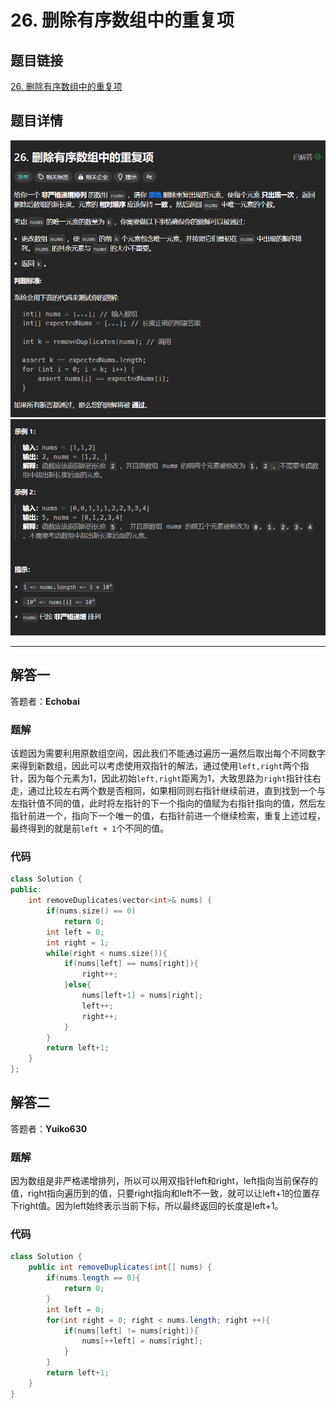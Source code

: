 # 26. 删除有序数组中的重复项
## 题目链接  
[26. 删除有序数组中的重复项](https://leetcode.cn/problems/remove-duplicates-from-sorted-array/description/)
## 题目详情
![题目图片](Img/26_1.png)
![题目图片](Img/26_2.png)
***
## 解答一
答题者：**Echobai**

### 题解
该题因为需要利用原数组空间，因此我们不能通过遍历一遍然后取出每个不同数字来得到新数组，因此可以考虑使用双指针的解法，通过使用`left,right`两个指针，因为每个元素为1，因此初始`left,right`距离为1，大致思路为`right`指针往右走，通过比较左右两个数是否相同，如果相同则右指针继续前进，直到找到一个与左指针值不同的值，此时将左指针的下一个指向的值赋为右指针指向的值，然后左指针前进一个，指向下一个唯一的值，右指针前进一个继续检索，重复上述过程，最终得到的就是前`left + 1`个不同的值。

### 代码

```c++
class Solution {
public:
    int removeDuplicates(vector<int>& nums) {
        if(nums.size() == 0)
            return 0;
        int left = 0;
        int right = 1;
        while(right < nums.size()){
            if(nums[left] == nums[right]){
                right++;
            }else{
                nums[left+1] = nums[right];
                left++;
                right++;
            }
        }
        return left+1;
    }
};
```
## 解答二
答题者：**Yuiko630**

### 题解
因为数组是非严格递增排列，所以可以用双指针left和right，left指向当前保存的值，right指向遍历到的值，只要right指向和left不一致，就可以让left+1的位置存下right值。因为left始终表示当前下标，所以最终返回的长度是left+1。

### 代码

```Java
class Solution {
    public int removeDuplicates(int[] nums) {
        if(nums.length == 0){
            return 0;
        }
        int left = 0;
        for(int right = 0; right < nums.length; right ++){
            if(nums[left] != nums[right]){
                nums[++left] = nums[right];
            }
        }
        return left+1;
    }
}
```
